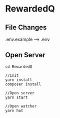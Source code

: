 # RewardedQ
## File Changes
.env.example --> .env

## Open Server
```
cd RewardedQ

//Init
yarn install
composer install

//Open server
yarn start

//Open watcher
yarn hot
```
